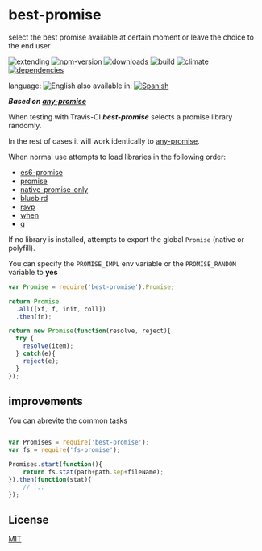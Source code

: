 # best-promise


select the best promise available at certain moment or leave the choice to the end user

![extending](https://img.shields.io/badge/stability-extending-orange.svg)
[![npm-version](https://img.shields.io/npm/v/best-promise.svg)](https://npmjs.org/package/best-promise)
[![downloads](https://img.shields.io/npm/dm/best-promise.svg)](https://npmjs.org/package/best-promise)
[![build](https://img.shields.io/travis/emilioplatzer/best-promise/master.svg)](https://travis-ci.org/emilioplatzer/best-promise)
[![climate](https://img.shields.io/codeclimate/github/emilioplatzer/best-promise.svg)](https://codeclimate.com/github/emilioplatzer/best-promise)
[![dependencies](https://img.shields.io/david/emilioplatzer/best-promise.svg)](https://david-dm.org/emilioplatzer/best-promise)


language: ![English](https://raw.githubusercontent.com/codenautas/multilang/master/img/lang-en.png)
also available in:
[![Spanish](https://raw.githubusercontent.com/codenautas/multilang/master/img/lang-es.png)](LEEME.md)


***Based on [any-promise](https://npmjs.org/package/any-promise)***

When testing with Travis-CI ***best-promise*** selects a promise library randomly.

In the rest of cases it will work identically to [any-promise](https://npmjs.org/package/any-promise).

When normal use attempts to load libraries in the following order:


  - [es6-promise](https://github.com/jakearchibald/es6-promise)
  - [promise](https://github.com/then/promise)
  - [native-promise-only](https://github.com/getify/native-promise-only)
  - [bluebird](https://github.com/petkaantonov/bluebird)
  - [rsvp](https://github.com/tildeio/rsvp.js)
  - [when](https://github.com/cujojs/when)
  - [q](https://github.com/kriskowal/q)


If no library is installed, attempts to export the global `Promise` (native or polyfill).

You can specify the `PROMISE_IMPL` env variable or the `PROMISE_RANDOM` variable to **yes**


```javascript
var Promise = require('best-promise').Promise;

return Promise
  .all([xf, f, init, coll])
  .then(fn);

return new Promise(function(resolve, reject){
  try {
    resolve(item);
  } catch(e){
    reject(e);
  }
});

```


## improvements


You can abrevite the common tasks


```js

var Promises = require('best-promise');
var fs = require('fs-promise');

Promises.start(function(){
    return fs.stat(path+path.sep+fileName);
}).then(function(stat){
    // ...
});

```


## License


[MIT](LICENSE)
